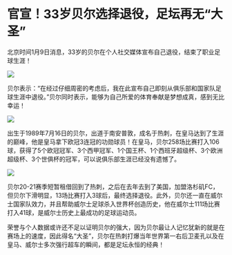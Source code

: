 # 官宣！33岁贝尔选择退役，足坛再无“大圣”

北京时间1月9日消息，33岁的贝尔在个人社交媒体宣布自己退役，结束了职业足球生涯！

![](https://inews.gtimg.com/news_bt/OdwziTCdXMpTB5ajwYlHBwBcySm1Z5ySZNCRHbSNXDlwwAA/1000)

贝尔表示：“在经过仔细周密的考虑后，我在此宣布自己即刻从俱乐部和国家队足球生涯中退役。”贝尔同时表示，能够为自己所爱的体育奉献是梦想成真，感到无比幸运！

![](https://inews.gtimg.com/news_bt/OC5EInr1f74LI0wA0CcqTC1dbOarjLm0LEiWN1zmeMpyMAA/1000)

出生于1989年7月16日的贝尔，出道于南安普敦，成名于热刺，在皇马达到了生涯的巅峰，他是皇马拿下欧冠3连冠的功勋球员！在皇马，贝尔258场比赛打入106球，获得了5个欧冠冠军、3个西甲冠军、1个国王杯、1个西班牙超级杯、3个欧洲超级杯、3个世俱杯的冠军，可以说俱乐部生涯已经没有遗憾了。

![](https://inews.gtimg.com/news_bt/OMmt4I0MBLYYIsYUMw1E53YKGlI7vXEkPoxlfIIXJM10sAA/1000)

贝尔20-21赛季短暂租借回到了热刺，之后在去年去到了美国，加盟洛杉矶FC，但贝尔下滑明显，13场比赛打入3球后，最终选择退役。此外，贝尔还一直在威尔士国家队效力，并且帮助威尔士足球杀入世界杯创造历史，他在威尔士111场比赛打入41球，是威尔士历史上最成功的足球运动员。

荣誉与个人数据或许还不足以证明贝尔的强大，因为贝尔最让人记忆犹新的就是在赛场上的速度，因此得名“大圣”，贝尔在热刺打爆当年世界第一右后卫麦孔以及在皇马、威尔士多次强行超车的瞬间，都是足坛永恒的经典！

